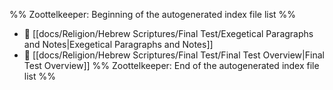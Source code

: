 %% Zoottelkeeper: Beginning of the autogenerated index file list  %%
- 📄 [[docs/Religion/Hebrew Scriptures/Final Test/Exegetical Paragraphs and Notes|Exegetical Paragraphs and Notes]]
- 📄 [[docs/Religion/Hebrew Scriptures/Final Test/Final Test Overview|Final Test Overview]]
%% Zoottelkeeper: End of the autogenerated index file list  %%
